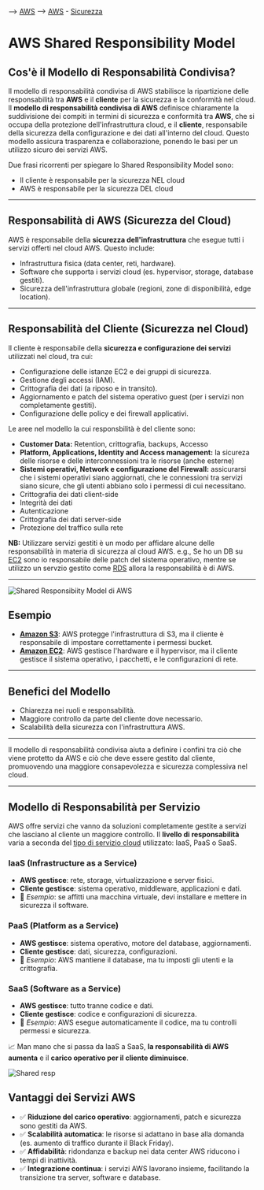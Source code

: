 --> [AWS](00-Intro/AWS.md)
--> [AWS](00-Intro/AWS.md)  -  [Sicurezza](09-Sicurezza-Compliance-Governance/Sicurezza-Compliance-Governance.md)
# AWS Shared Responsibility Model

## Cos'è il Modello di Responsabilità Condivisa?

Il modello di responsabilità condivisa di AWS stabilisce la ripartizione delle responsabilità tra **AWS** e il **cliente** per la sicurezza e la conformità nel cloud.
Il **modello di responsabilità condivisa di AWS** definisce chiaramente la suddivisione dei compiti in termini di sicurezza e conformità tra **AWS**, che si occupa della protezione dell'infrastruttura cloud, e il **cliente**, responsabile della sicurezza della configurazione e dei dati all'interno del cloud. Questo modello assicura trasparenza e collaborazione, ponendo le basi per un utilizzo sicuro dei servizi AWS.

Due frasi ricorrenti per spiegare lo Shared Responsibility Model sono:
- Il cliente è responsabile per la sicurezza NEL cloud
- AWS è responsabile per la sicurezza DEL cloud

---

## Responsabilità di AWS (Sicurezza del Cloud)

AWS è responsabile della **sicurezza dell'infrastruttura** che esegue tutti i servizi offerti nel cloud AWS. Questo include:

- Infrastruttura fisica (data center, reti, hardware).
- Software che supporta i servizi cloud (es. hypervisor, storage, database gestiti).
- Sicurezza dell'infrastruttura globale (regioni, zone di disponibilità, edge location).

---

## Responsabilità del Cliente (Sicurezza nel Cloud)

Il cliente è responsabile della **sicurezza e configurazione dei servizi** utilizzati nel cloud, tra cui:

- Configurazione delle istanze EC2 e dei gruppi di sicurezza.
- Gestione degli accessi (IAM).
- Crittografia dei dati (a riposo e in transito).
- Aggiornamento e patch del sistema operativo guest (per i servizi non completamente gestiti).
- Configurazione delle policy e dei firewall applicativi.

Le aree nel modello la cui responsbilità è del cliente sono:
- **Customer Data:** Retention, crittografia, backups, Accesso
- **Platform, Applications, Identity and Access management:** la sicureza delle risorse e delle interconnessioni tra le risorse (anche esterne)
- **Sistemi operativi, Network e configurazione del Firewall:** assicurarsi che i sistemi operativi siano aggiornati, che le connessioni tra servizi siano sicure, che gli utenti abbiano solo i permessi di cui necessitano.
- Crittografia dei dati client-side
- Integrità dei dati
- Autenticazione
- Crittografia dei dati server-side
- Protezione del traffico sulla rete

**NB:** Utilizzare servizi gestiti è un modo per affidare alcune delle responsabilità in materia di sicurezza al cloud AWS.
e.g., Se ho un DB su [EC2](01-Compute-options/Amazon-EC2.md) sono io responsabile delle patch del sistema operativo, mentre se utilizzo un servzio gestito come [RDS](04-Database-services/Amazon-RDS.md) allora la responsabilità è di AWS.

---

![Shared Responsibiity Model di AWS](Shared_Responsibility_Model.jpg)
## Esempio

- **[Amazon S3](02-Storage-services/Amazon-S3.md)**: AWS protegge l'infrastruttura di S3, ma il cliente è responsabile di impostare correttamente i permessi bucket.
- **[Amazon EC2](01-Compute-options/Amazon-EC2.md)**: AWS gestisce l'hardware e il hypervisor, ma il cliente gestisce il sistema operativo, i pacchetti, e le configurazioni di rete.

---

## Benefici del Modello

- Chiarezza nei ruoli e responsabilità.
- Maggiore controllo da parte del cliente dove necessario.
- Scalabilità della sicurezza con l'infrastruttura AWS.

---

Il modello di responsabilità condivisa aiuta a definire i confini tra ciò che viene protetto da AWS e ciò che deve essere gestito dal cliente, promuovendo una maggiore consapevolezza e sicurezza complessiva nel cloud.

---


## Modello di Responsabilità per Servizio

AWS offre servizi che vanno da soluzioni completamente gestite a servizi che lasciano al cliente un maggiore controllo. 
Il **livello di responsabilità** varia a seconda del [tipo di servizio cloud](00-Intro/Tipi-di-servizi-cloud.md) utilizzato: IaaS, PaaS o SaaS.

### IaaS (Infrastructure as a Service)
- **AWS gestisce**: rete, storage, virtualizzazione e server fisici.
- **Cliente gestisce**: sistema operativo, middleware, applicazioni e dati.
- 📌 *Esempio*: se affitti una macchina virtuale, devi installare e mettere in sicurezza il software.

### PaaS (Platform as a Service)
- **AWS gestisce**: sistema operativo, motore del database, aggiornamenti.
- **Cliente gestisce**: dati, sicurezza, configurazioni.
- 📌 *Esempio*: AWS mantiene il database, ma tu imposti gli utenti e la crittografia.

### SaaS (Software as a Service)
- **AWS gestisce**: tutto tranne codice e dati.
- **Cliente gestisce**: codice e configurazioni di sicurezza.
- 📌 *Esempio*: AWS esegue automaticamente il codice, ma tu controlli permessi e sicurezza.

📈 Man mano che si passa da IaaS a SaaS, **la responsabilità di AWS aumenta** e il **carico operativo per il cliente diminuisce**.

![Shared resp](Shared_resp.jpg)
## Vantaggi dei Servizi AWS

- ✅ **Riduzione del carico operativo**: aggiornamenti, patch e sicurezza sono gestiti da AWS.
- ✅ **Scalabilità automatica**: le risorse si adattano in base alla domanda (es. aumento di traffico durante il Black Friday).
- ✅ **Affidabilità**: ridondanza e backup nei data center AWS riducono i tempi di inattività.
- ✅ **Integrazione continua**: i servizi AWS lavorano insieme, facilitando la transizione tra server, software e database.
